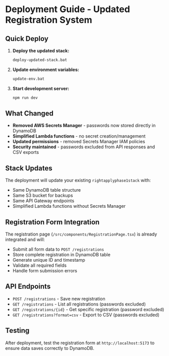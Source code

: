 # Deployment Guide - Updated Registration System

## Quick Deploy

1. **Deploy the updated stack:**
   ```bash
   deploy-updated-stack.bat
   ```

2. **Update environment variables:**
   ```bash
   update-env.bat
   ```

3. **Start development server:**
   ```bash
   npm run dev
   ```

## What Changed

- **Removed AWS Secrets Manager** - passwords now stored directly in DynamoDB
- **Simplified Lambda functions** - no secret creation/management
- **Updated permissions** - removed Secrets Manager IAM policies
- **Security maintained** - passwords excluded from API responses and CSV exports

## Stack Updates

The deployment will update your existing `rightapplyphase1stack` with:
- Same DynamoDB table structure
- Same S3 bucket for backups
- Same API Gateway endpoints
- Simplified Lambda functions without Secrets Manager

## Registration Form Integration

The registration page (`/src/components/RegistrationPage.tsx`) is already integrated and will:
- Submit all form data to `POST /registrations`
- Store complete registration in DynamoDB table
- Generate unique ID and timestamp
- Validate all required fields
- Handle form submission errors

## API Endpoints

- `POST /registrations` - Save new registration
- `GET /registrations` - List all registrations (passwords excluded)
- `GET /registrations/{id}` - Get specific registration (password excluded)
- `GET /registrations?format=csv` - Export to CSV (passwords excluded)

## Testing

After deployment, test the registration form at `http://localhost:5173` to ensure data saves correctly to DynamoDB.